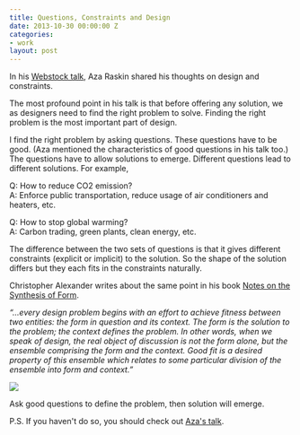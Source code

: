 ```yaml
---
title: Questions, Constraints and Design
date: 2013-10-30 00:00:00 Z
categories:
- work
layout: post
---
```


In his [Webstock talk](http://www.webstock.org.nz/talks/design-is-the-beauty-of-turning-constraints-into-advantages/), Aza Raskin shared his thoughts on design and constraints.

The most profound point in his talk is that before offering any solution, we as designers need to find the right problem to solve. Finding the right problem is the most important part of design.

I find the right problem by asking questions. These questions have to be good. (Aza mentioned the characteristics of good questions in his talk too.) The questions have to allow solutions to emerge. Different questions lead to different solutions. For example,

Q: How to reduce CO2 emission?<br/>
A: Enforce public transportation, reduce usage of air conditioners and heaters, etc.

Q: How to stop global warming?<br/>
A: Carbon trading, green plants, clean energy, etc.

The difference between the two sets of questions is that it gives different constraints (explicit or implicit) to the solution. So the shape of the solution differs but they each fits in the constraints naturally.

Christopher Alexander writes about the same point in his book [Notes on the Synthesis of Form](https://book.douban.com/subject/1742456/).

*“…every design problem begins with an effort to achieve fitness between two entities: the form in question and its context. The form is the solution to the problem; the context defines the problem. In other words, when we speak of design, the real object of discussion is not the form alone, but the ensemble comprising the form and the context. Good fit is a desired property of this ensemble which relates to some particular division of the ensemble into form and context.”*

![](https://general-1258275882.cos.ap-chengdu.myqcloud.com/p10088262.jpg)

Ask good questions to define the problem, then solution will emerge.

P.S. If you haven't do so, you should check out [Aza's talk](http://www.webstock.org.nz/talks/design-is-the-beauty-of-turning-constraints-into-advantages/).